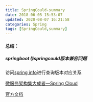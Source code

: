 ```yaml
---
title: SpringCould-summary
date: 2018-06-05 15:53:07
updated: 2020-08-07 16:21:58
categories: Spring
tags: [SpringCould,summary]
---
```


#### 总结：

##### springboot与springcould版本兼容问题

访问[spring info](https://start.spring.io/actuator/info)进行查询版本对应关系



[微服务架构集大成者—Spring Cloud](https://www.jianshu.com/p/3899d7f47303)

[官方文档](https://spring.io/projects/spring-cloud)


